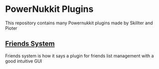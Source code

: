 # PowerNukkit Plugins

This repository contains many Powernukkit plugins made by Skillter and Pioter

## [Friends System](https://github.com/Skillter/PowerNukkitPlugins/tree/friends-system)

Friends system is how it says a plugin for friends list management with a good intuitive GUI